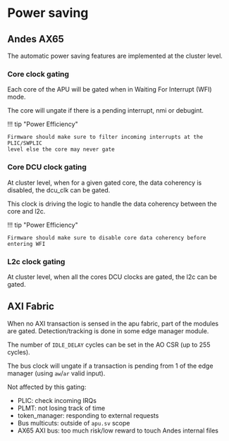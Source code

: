 # Power saving


## Andes AX65

The automatic power saving features are implemented at the cluster level.

### Core clock gating

Each core of the APU will be gated when in Waiting For Interrupt (WFI) mode.

The core will ungate if there is a pending interrupt, nmi or debugint.

!!! tip "Power Efficiency"

    Firmware should make sure to filter incoming interrupts at the PLIC/SWPLIC
    level else the core may never gate

### Core DCU clock gating

At cluster level, when for a given gated core, the data coherency is disabled,
the dcu_clk can be gated.

This clock is driving the logic to handle the data coherency between the core
and l2c.

!!! tip "Power Efficiency"

    Firmware should make sure to disable core data coherency before entering WFI

### L2c clock gating

At cluster level, when all the cores DCU clocks are gated, the l2c can be gated.


## AXI Fabric

When no AXI transaction is sensed in the apu fabric, part of the modules are
gated. Detection/tracking is done in some edge manager module.

The number of `IDLE_DELAY` cycles can be set in the AO CSR (up to 255 cycles).

The bus clock will ungate if a transaction is pending from 1 of the edge manager
(using `aw`/`ar` valid input).

Not affected by this gating:
- PLIC: check incoming IRQs
- PLMT: not losing track of time
- token_manager: responding to external requests
- Bus multicuts: outside of `apu.sv` scope
- AX65 AXI bus: too much risk/low reward to touch Andes internal files
